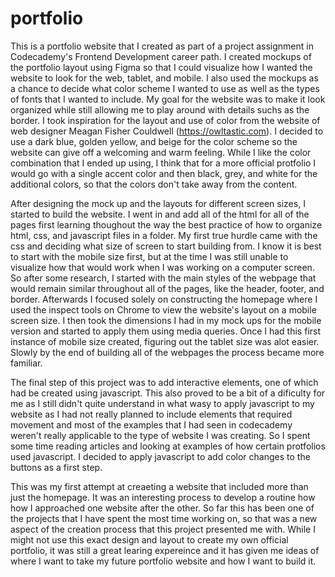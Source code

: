 # portfolio

This is a portfolio website that I created as part of a project assignment in Codecademy's Frontend Development career path. I created mockups of the portfolio layout using Figma so that I could visualize how I wanted the website to look for the web, tablet, and mobile. I also used the mockups as a chance to decide what color scheme I wanted to use as well as the types of fonts that I wanted to include. My goal for the website was to make it look organized while still allowing me to play around with details suchs as the border. I took inspiration for the layout and use of color from the website of web designer Meagan Fisher Couldwell (https://owltastic.com). I decided to use a dark blue, golden yellow, and beige for the color scheme so the website can give off a welcoming and warm feeling. While I like the color combination that I ended up using, I think that for a more official protfolio I would go with a single accent color and then black, grey, and white for the additional colors, so that the colors don't take away from the content.

After designing the mock up and the layouts for different screen sizes, I started to build the website. I went in and add all of the html for all of the pages first learning thoughout the way the best practice of how to organize html, css, and javascript files in a folder. My first true hurdle came with the css and deciding what size of screen to start building from. I know it is best to start with the mobile size first, but at the time I was still unable to visualize how that would work when I was working on a computer screen. So after some research, I started with the main styles of the webpage that would remain similar throughout all of the pages, like the header, footer, and border. Afterwards I focused solely on constructing the homepage where I used the inspect tools on Chrome to view the website's layout on a mobile screen size. I then took the dimensions I had in my mock ups for the mobile version and started to apply them using media queries. Once I had this first instance of mobile size created, figuring out the tablet size was alot easier. Slowly by the end of building all of the webpages the process became more familiar.

The final step of this project was to add interactive elements, one of which had be created using javascript. This also proved to be a bit of a dificulty for me as I still didn't quite understand in what wasy to apply javascript to my website as I had not really planned to include elements that required movement and most of the examples that I had seen in codecademy weren't really applicable to the type of website I was creating. So I spent some time reading articles and looking at examples of how certain protfolios used javascript. I decided to apply javascript to add color changes to the buttons as a first step.

This was my first attempt at creaeting a website that included more than just the homepage. It was an interesting process to develop a routine how how I approached one website after the other. So far this has been one of the projects that I have spent the most time working on, so that was a new aspect of the creation process that this project presented me with. While I might not use this exact design and layout to create my own official portfolio, it was still a great learing expereince and it has given me ideas of where I want to take my future portfolio website and how I want to build it.
